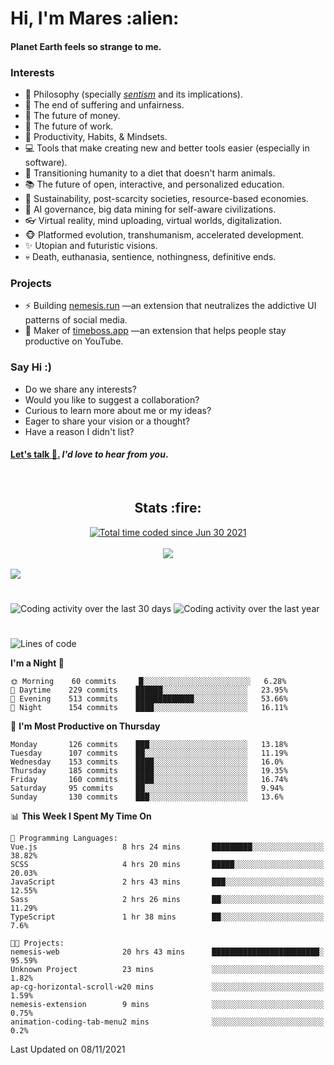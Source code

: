 <h1>Hi, I'm Mares :alien:</h1>

#### Planet Earth feels so strange to me.

### **Interests**

- 🌊 Philosophy (specially [_sentism_][sentismmedium] and its implications).
- 🎯 The end of suffering and unfairness.
- 💸 The future of money.
- 💼 The future of work.
- 🧠 Productivity, Habits, & Mindsets.
- 💻 Tools that make creating new and better tools easier (especially in software).
- 🥗 Transitioning humanity to a diet that doesn't harm animals.
- 📚 The future of open, interactive, and personalized education.
- 🌱 Sustainability, post-scarcity societies, resource-based economies.
- 🤖 AI governance, big data mining for self-aware civilizations.
- 👓 Virtual reality, mind uploading, virtual worlds, digitalization.
- 🐵 Platformed evolution, transhumanism, accelerated development.
- ✨ Utopian and futuristic visions.
- 💀 Death, euthanasia, sentience, nothingness, definitive ends.


### **Projects**

- ⚡ Building [nemesis.run](https://nemesis.run) —an extension that neutralizes the addictive UI patterns of social media.
- 💎 Maker of [timeboss.app](https://timeboss.app) —an extension that helps people stay productive on YouTube.


### **Say Hi :)**

- Do we share any interests?
- Would you like to suggest a collaboration?
- Curious to learn more about me or my ideas?
- Eager to share your vision or a thought?
- Have a reason I didn't list?

#### [Let's talk :wave:.](mailto:mareszhar@gmail.com) _I'd love to hear from you_.

[sentismmedium]: https://medium.com/@mareszhar/born-a-prisoner-a-reflection-about-life-its-struggles-and-a-plan-to-escape-d8566ce9b026

<br>

<h2 align="center">Stats :fire:</h2>

<div align="center">
  <a href="https://wakatime.com/@cfdc0e0d-4860-4b62-9ff0-cb659185525e">
    <img src="https://wakatime.com/badge/user/cfdc0e0d-4860-4b62-9ff0-cb659185525e.svg" alt="Total time coded since Jun 30 2021" />
  </a>
</div>

<br>

<div align="center">
  <img src="https://github-readme-streak-stats.herokuapp.com?user=mareszhar&theme=black-ice&hide_border=true&stroke=FFFFFF15&ring=DF8FFE&fire=DF8FFE&currStreakLabel=DF8FFE&background=1A232A&currStreakNum=86FFAB">
</div>

<!-- Add or remove this: &dates=B1AAB3FF at the end of the streak stats URL if they get bugged and aren't updating -->

<br>

<img src="https://activity-graph.herokuapp.com/graph?username=mareszhar&theme=nord&bg_color=00000000&color=979797&line=DF8FFE&point=00000000&area=true&hide_border=true">

<br>

<h1></h1>

<img src="https://wakatime.com/share/@mares/5df0ff02-9c79-41b4-b540-51dc9c65a57b.svg" alt="Coding activity over the last 30 days" />
<img src="https://wakatime.com/share/@mares/ea89ba71-f374-40af-930c-e0655909fe37.svg" alt="Coding activity over the last year" />

<h1></h1>

<!--START_SECTION:waka-->
![Lines of code](https://img.shields.io/badge/From%20Hello%20World%20I%27ve%20Written-156454%20lines%20of%20code-blue)

**I'm a Night 🦉** 

```text
🌞 Morning    60 commits     █░░░░░░░░░░░░░░░░░░░░░░░░   6.28% 
🌆 Daytime    229 commits    ██████░░░░░░░░░░░░░░░░░░░   23.95% 
🌃 Evening    513 commits    █████████████░░░░░░░░░░░░   53.66% 
🌙 Night      154 commits    ████░░░░░░░░░░░░░░░░░░░░░   16.11%

```
📅 **I'm Most Productive on Thursday** 

```text
Monday       126 commits    ███░░░░░░░░░░░░░░░░░░░░░░   13.18% 
Tuesday      107 commits    ██░░░░░░░░░░░░░░░░░░░░░░░   11.19% 
Wednesday    153 commits    ████░░░░░░░░░░░░░░░░░░░░░   16.0% 
Thursday     185 commits    ████░░░░░░░░░░░░░░░░░░░░░   19.35% 
Friday       160 commits    ████░░░░░░░░░░░░░░░░░░░░░   16.74% 
Saturday     95 commits     ██░░░░░░░░░░░░░░░░░░░░░░░   9.94% 
Sunday       130 commits    ███░░░░░░░░░░░░░░░░░░░░░░   13.6%

```


📊 **This Week I Spent My Time On** 

```text
💬 Programming Languages: 
Vue.js                   8 hrs 24 mins       █████████░░░░░░░░░░░░░░░░   38.82% 
SCSS                     4 hrs 20 mins       █████░░░░░░░░░░░░░░░░░░░░   20.03% 
JavaScript               2 hrs 43 mins       ███░░░░░░░░░░░░░░░░░░░░░░   12.55% 
Sass                     2 hrs 26 mins       ██░░░░░░░░░░░░░░░░░░░░░░░   11.29% 
TypeScript               1 hr 38 mins        ██░░░░░░░░░░░░░░░░░░░░░░░   7.6%

🐱‍💻 Projects: 
nemesis-web              20 hrs 43 mins      ████████████████████████░   95.59% 
Unknown Project          23 mins             ░░░░░░░░░░░░░░░░░░░░░░░░░   1.82% 
ap-cg-horizontal-scroll-w20 mins             ░░░░░░░░░░░░░░░░░░░░░░░░░   1.59% 
nemesis-extension        9 mins              ░░░░░░░░░░░░░░░░░░░░░░░░░   0.75% 
animation-coding-tab-menu2 mins              ░░░░░░░░░░░░░░░░░░░░░░░░░   0.2%

```


 Last Updated on 08/11/2021
<!--END_SECTION:waka-->
